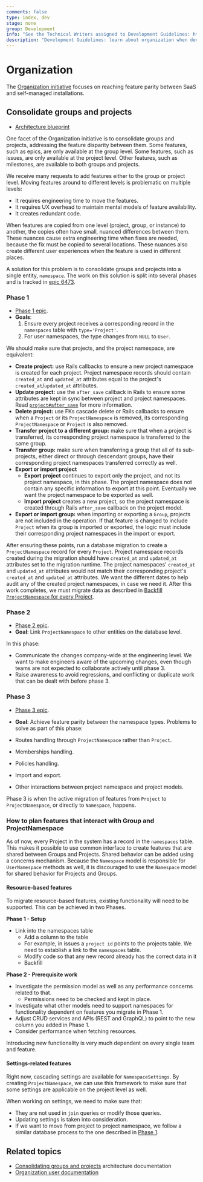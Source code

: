 ```yaml
---
comments: false
type: index, dev
stage: none
group: Development
info: "See the Technical Writers assigned to Development Guidelines: https://about.gitlab.com/handbook/product/ux/technical-writing/#assignments-to-development-guidelines"
description: "Development Guidelines: learn about organization when developing GitLab."
---
```


# Organization

The [Organization initiative](../../user/workspace/index.md) focuses on reaching feature parity between
SaaS and self-managed installations.

## Consolidate groups and projects

- [Architecture blueprint](../../architecture/blueprints/consolidating_groups_and_projects/index.md)

One facet of the Organization initiative is to consolidate groups and projects,
addressing the feature disparity between them. Some features, such as epics, are
only available at the group level. Some features, such as issues, are only available
at the project level. Other features, such as milestones, are available to both groups
and projects.

We receive many requests to add features either to the group or project level.
Moving features around to different levels is problematic on multiple levels:

- It requires engineering time to move the features.
- It requires UX overhead to maintain mental models of feature availability.
- It creates redundant code.

When features are copied from one level (project, group, or instance) to another,
the copies often have small, nuanced differences between them. These nuances cause
extra engineering time when fixes are needed, because the fix must be copied to
several locations. These nuances also create different user experiences when the
feature is used in different places.

A solution for this problem is to consolidate groups and projects into a single
entity, `namespace`. The work on this solution is split into several phases and
is tracked in [epic 6473](https://gitlab.com/groups/gitlab-org/-/epics/6473).

### Phase 1

- [Phase 1 epic](https://gitlab.com/groups/gitlab-org/-/epics/6697).
- **Goals**:
  1. Ensure every project receives a corresponding record in the `namespaces`
     table with `type='Project'`.
  1. For user namespaces, the type changes from `NULL` to `User`.

We should make sure that projects, and the project namespace, are equivalent:

- **Create project:** use Rails callbacks to ensure a new project namespace is
  created for each project. Project namespace records should contain `created_at` and
  `updated_at` attributes equal to the project's `created_at`/`updated_at` attributes.
- **Update project:** use the `after_save` callback in Rails to ensure some
  attributes are kept in sync between project and project namespaces.
  Read [`project#after_save`](https://gitlab.com/gitlab-org/gitlab/blob/6d26634e864d7b748dda0e283eb2477362263bc3/app/models/project.rb#L101-L101)
  for more information.
- **Delete project:** use FKs cascade delete or Rails callbacks to ensure when a `Project`
  or its `ProjectNamespace` is removed, its corresponding `ProjectNamespace` or `Project`
  is also removed.
- **Transfer project to a different group:** make sure that when a project is transferred,
  its corresponding project namespace is transferred to the same group.
- **Transfer group:** make sure when transferring a group that all of its sub-projects,
  either direct or through descendant groups, have their corresponding project
  namespaces transferred correctly as well.
- **Export or import project**
  - **Export project** continues to export only the project, and not its project namespace,
    in this phase. The project namespace does not contain any specific information
    to export at this point. Eventually we want the project namespace to be exported as well.
  - **Import project** creates a new project, so the project namespace is created through
    Rails `after_save` callback on the project model.
- **Export or import group:** when importing or exporting a `Group`, projects are not
  included in the operation. If that feature is changed to include `Project` when its group is
  imported or exported, the logic must include their corresponding project namespaces
  in the import or export.

After ensuring these points, run a database migration to create a `ProjectNamespace`
record for every `Project`. Project namespace records created during the migration
should have `created_at` and `updated_at` attributes set to the migration runtime.
The project namespaces' `created_at` and `updated_at` attributes would not match
their corresponding project's `created_at` and `updated_at` attributes. We want
the different dates to help audit any of the created project namespaces, in case we need it.
After this work completes, we must migrate data as described in
[Backfill `ProjectNamespace` for every Project](https://gitlab.com/gitlab-org/gitlab/-/issues/337100).

### Phase 2

- [Phase 2 epic](https://gitlab.com/groups/gitlab-org/-/epics/6768).
- **Goal**: Link `ProjectNamespace` to other entities on the database level.

In this phase:

- Communicate the changes company-wide at the engineering level. We want to make
  engineers aware of the upcoming changes, even though teams are not expected to
  collaborate actively until phase 3.
- Raise awareness to avoid regressions, and conflicting or duplicate work that
  can be dealt with before phase 3.

### Phase 3

- [Phase 3 epic](https://gitlab.com/groups/gitlab-org/-/epics/6585).
- **Goal**: Achieve feature parity between the namespace types.
Problems to solve as part of this phase:

- Routes handling through `ProjectNamespace` rather than `Project`.
- Memberships handling.
- Policies handling.
- Import and export.
- Other interactions between project namespace and project models.

Phase 3 is when the active migration of features from `Project` to `ProjectNamespace`,
or directly to `Namespace`, happens.

### How to plan features that interact with Group and ProjectNamespace

As of now, every Project in the system has a record in the `namespaces` table. This makes it possible to
use common interface to create features that are shared between Groups and Projects. Shared behavior can be added using
a concerns mechanism. Because the `Namespace` model is responsible for `UserNamespace` methods as well, it is discouraged
to use the `Namespace` model for shared behavior for Projects and Groups.

#### Resource-based features

To migrate resource-based features, existing functionality will need to be supported. This can be achieved in two Phases.

**Phase 1 - Setup**

- Link into the namespaces table
  - Add a column to the table
  - For example, in issues a `project id` points to the projects table. We need to establish a link to the `namespaces` table.
  - Modify code so that any new record already has the correct data in it
  - Backfill

**Phase 2 - Prerequisite work**

- Investigate the permission model as well as any performance concerns related to that.
  - Permissions need to be checked and kept in place.
- Investigate what other models need to support namespaces for functionality dependent on features you migrate in Phase 1.
- Adjust CRUD services and APIs (REST and GraphQL) to point to the new column you added in Phase 1.
- Consider performance when fetching resources.

Introducing new functionality is very much dependent on every single team and feature.

#### Settings-related features

Right now, cascading settings are available for `NamespaceSettings`. By creating `ProjectNamespace`,
we can use this framework to make sure that some settings are applicable on the project level as well.

When working on settings, we need to make sure that:

- They are not used in `join` queries or modify those queries.
- Updating settings is taken into consideration.
- If we want to move from project to project namespace, we follow a similar database process to the one described in [Phase 1](#phase-1).

## Related topics

- [Consolidating groups and projects](../../architecture/blueprints/consolidating_groups_and_projects/index.md)
  architecture documentation
- [Organization user documentation](../../user/workspace/index.md)
